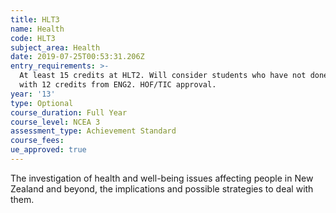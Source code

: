 ```yaml
---
title: HLT3
name: Health
code: HLT3
subject_area: Health
date: 2019-07-25T00:53:31.206Z
entry_requirements: >-
  At least 15 credits at HLT2. Will consider students who have not done HLT2
  with 12 credits from ENG2. HOF/TIC approval.
year: '13'
type: Optional
course_duration: Full Year
course_level: NCEA 3
assessment_type: Achievement Standard
course_fees:
ue_approved: true
---
```

The investigation of health and well-being issues affecting people in New Zealand and beyond, the implications and possible strategies to deal with them.
